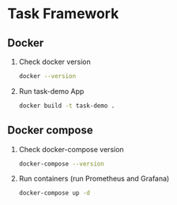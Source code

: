 # Task Framework

## Docker

1. Check docker version
    ```bash
   docker --version
   ```
   
2. Run task-demo App
    ```bash 
    docker build -t task-demo .
    ```
   
## Docker compose

1. Check docker-compose version
   ```bash
   docker-compose --version
   ```

2. Run containers (run Prometheus and Grafana)
   ```bash
   docker-compose up -d
   ```